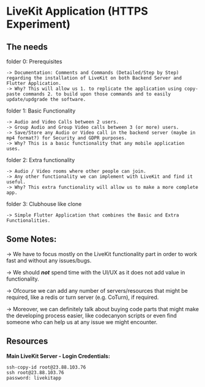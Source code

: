 # LiveKit Application (HTTPS Experiment)

## The needs
folder 0: Prerequisites

```
-> Documentation: Comments and Commands (Detailed/Step by Step) regarding the installation of LiveKit on both Backend Server and Flutter Application.
-> Why? This will allow us 1. to replicate the application using copy-paste commands 2. to build upon those commands and to easily update/updgrade the software.
```

folder 1: Basic Functionality

```
-> Audio and Video Calls between 2 users.
-> Group Audio and Group Video calls between 3 (or more) users.
-> Save/Store any Audio or Video call in the backend server (maybe in mp4 format?) for Security and GDPR purposes.
-> Why? This is a basic functionality that any mobile application uses.
```

folder 2: Extra functionality

```
-> Audio / Video rooms where other people can join.
-> Any other functionality we can implement with LiveKit and find it useful.
-> Why? This extra functionality will allow us to make a more complete app.
```

folder 3: Clubhouse like clone

```
-> Simple Flutter Application that combines the Basic and Extra Functionalities.
```


## Some Notes:

-> We have to focus mostly on the LiveKit functionality part in order to work fast and without any issues/bugs.

-> We should ***not*** spend time with the UI/UX as it does not add value in functionality.

-> Ofcourse we can add any number of servers/resources that might be required, like a redis or turn server (e.g. CoTurn), if required.

-> Moreover, we can definitely talk about buying code parts that might make the developing process easier, like codecanyon scripts or even find someone who can help us at any issue we might encounter.

## Resources

**Main LiveKit Server - Login Credentials:**
```
ssh-copy-id root@23.88.103.76
ssh root@23.88.103.76
password: livekitapp
```
